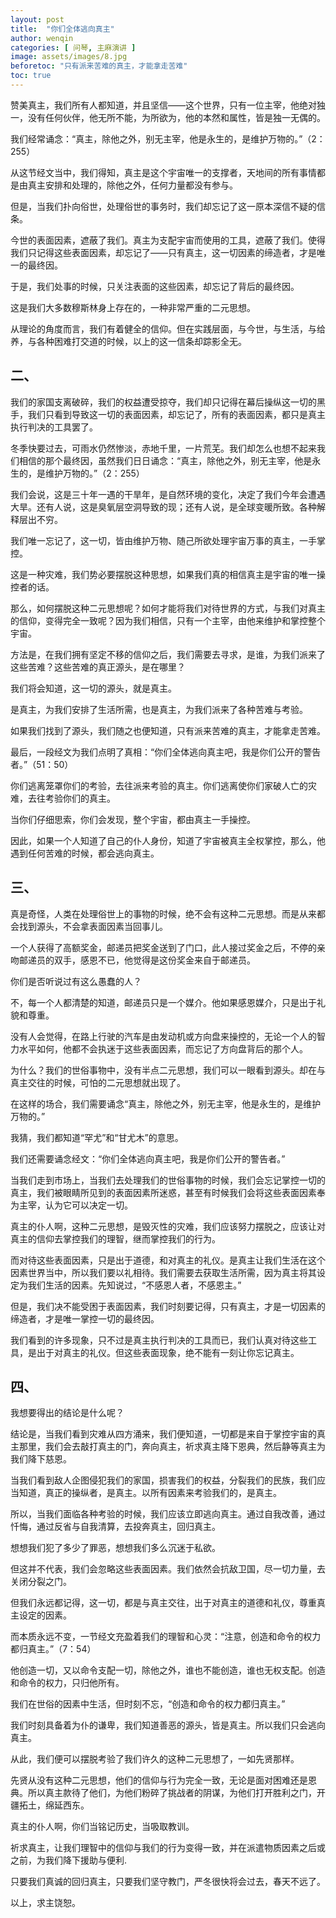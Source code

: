 ```yaml
---
layout: post
title:  "你们全体逃向真主"
author: wenqin
categories: [ 问琴, 主麻演讲 ]
image: assets/images/8.jpg
beforetoc: "只有派来苦难的真主，才能拿走苦难"
toc: true
---
```



赞美真主，我们所有人都知道，并且坚信——这个世界，只有一位主宰，他绝对独一，没有任何伙伴，他无所不能，为所欲为，他的本然和属性，皆是独一无偶的。

我们经常诵念：“真主，除他之外，别无主宰，他是永生的，是维护万物的。”（2：255）

从这节经文当中，我们得知，真主是这个宇宙唯一的支撑者，天地间的所有事情都是由真主安排和处理的，除他之外，任何力量都没有参与。

但是，当我们扑向俗世，处理俗世的事务时，我们却忘记了这一原本深信不疑的信条。

今世的表面因素，遮蔽了我们。真主为支配宇宙而使用的工具，遮蔽了我们。使得我们只记得这些表面因素，却忘记了——只有真主，这一切因素的缔造者，才是唯一的最终因。

于是，我们处事的时候，只关注表面的这些因素，却忘记了背后的最终因。

这是我们大多数穆斯林身上存在的，一种非常严重的二元思想。

从理论的角度而言，我们有着健全的信仰。但在实践层面，与今世，与生活，与给养，与各种困难打交道的时候，以上的这一信条却踪影全无。

## 二、

我们的家国支离破碎，我们的权益遭受掠夺，我们却只记得在幕后操纵这一切的黑手，我们只看到导致这一切的表面因素，却忘记了，所有的表面因素，都只是真主执行判决的工具罢了。

冬季快要过去，可雨水仍然惨淡，赤地千里，一片荒芜。我们却怎么也想不起来我们相信的那个最终因，虽然我们日日诵念：“真主，除他之外，别无主宰，他是永生的，是维护万物的。”（2：255）

我们会说，这是三十年一遇的干旱年，是自然环境的变化，决定了我们今年会遭遇大旱。还有人说，这是臭氧层空洞导致的现；还有人说，是全球变暖所致。各种解释层出不穷。

我们唯一忘记了，这一切，皆由维护万物、随己所欲处理宇宙万事的真主，一手掌控。

这是一种灾难，我们势必要摆脱这种思想，如果我们真的相信真主是宇宙的唯一操控者的话。

那么，如何摆脱这种二元思想呢？如何才能将我们对待世界的方式，与我们对真主的信仰，变得完全一致呢？因为我们相信，只有一个主宰，由他来维护和掌控整个宇宙。

方法是，在我们拥有坚定不移的信仰之后，我们需要去寻求，是谁，为我们派来了这些苦难？这些苦难的真正源头，是在哪里？

我们将会知道，这一切的源头，就是真主。

是真主，为我们安排了生活所需，也是真主，为我们派来了各种苦难与考验。

如果我们找到了源头，我们随之也便知道，只有派来苦难的真主，才能拿走苦难。

最后，一段经文为我们点明了真相：“你们全体逃向真主吧，我是你们公开的警告者。”（51：50）

你们逃离笼罩你们的考验，去往派来考验的真主。你们逃离使你们家破人亡的灾难，去往考验你们的真主。

当你们仔细思索，你们会发现，整个宇宙，都由真主一手操控。

因此，如果一个人知道了自己的仆人身份，知道了宇宙被真主全权掌控，那么，他遇到任何苦难的时候，都会逃向真主。

## 三、

真是奇怪，人类在处理俗世上的事物的时候，绝不会有这种二元思想。而是从来都会找到源头，不会拿表面因素当回事儿。

一个人获得了高额奖金，邮递员把奖金送到了门口，此人接过奖金之后，不停的亲吻邮递员的双手，感恩不已，他觉得是这份奖金来自于邮递员。

你们是否听说过有这么愚蠢的人？

不，每一个人都清楚的知道，邮递员只是一个媒介。他如果感恩媒介，只是出于礼貌和尊重。

没有人会觉得，在路上行驶的汽车是由发动机或方向盘来操控的，无论一个人的智力水平如何，他都不会执迷于这些表面因素，而忘记了方向盘背后的那个人。

为什么？我们的世俗事物中，没有半点二元思想，我们可以一眼看到源头。却在与真主交往的时候，可怕的二元思想就出现了。

在这样的场合，我们需要诵念“真主，除他之外，别无主宰，他是永生的，是维护万物的。”

我猜，我们都知道“罕尤”和“甘尤木”的意思。

我们还需要诵念经文：“你们全体逃向真主吧，我是你们公开的警告者。”

当我们走到市场上，当我们去处理我们的世俗事物的时候，我们会忘记掌控一切的真主，我们被眼睛所见到的表面因素所迷惑，甚至有时候我们会将这些表面因素奉为主宰，认为它可以决定一切。

真主的仆人啊，这种二元思想，是毁灭性的灾难，我们应该努力摆脱之，应该让对真主的信仰去掌控我们的理智，继而掌控我们的行为。

而对待这些表面因素，只是出于道德，和对真主的礼仪。是真主让我们生活在这个因素世界当中，所以我们要以礼相待。我们需要去获取生活所需，因为真主将其设定为我们生活的因素。先知说过，“不感恩人者，不感恩主。”

但是，我们决不能受困于表面因素，我们时刻要记得，只有真主，才是一切因素的缔造者，才是唯一掌控一切的最终因。

我们看到的许多现象，只不过是真主执行判决的工具而已，我们认真对待这些工具，是出于对真主的礼仪。但这些表面现象，绝不能有一刻让你忘记真主。

## 四、

我想要得出的结论是什么呢？

结论是，当我们看到灾难从四方涌来，我们便知道，一切都是来自于掌控宇宙的真主那里，我们会去敲打真主的门，奔向真主，祈求真主降下恩典，然后静等真主为我们降下慈恩。

当我们看到敌人企图侵犯我们的家国，损害我们的权益，分裂我们的民族，我们应当知道，真正的操纵者，是真主。以所有因素来考验我们的，是真主。

所以，当我们面临各种考验的时候，我们应该立即逃向真主。通过自我改善，通过忏悔，通过反省与自我清算，去投奔真主，回归真主。

想想我们犯了多少了罪恶，想想我们多么沉迷于私欲。

但这并不代表，我们会忽略这些表面因素。我们依然会抗敌卫国，尽一切力量，去关闭分裂之门。

但我们永远都记得，这一切，都是与真主交往，出于对真主的道德和礼仪，尊重真主设定的因素。

而本质永远不变，一节经文充盈着我们的理智和心灵：“注意，创造和命令的权力都归真主。”（7：54）

他创造一切，又以命令支配一切，除他之外，谁也不能创造，谁也无权支配。创造和命令的权力，只归他所有。

我们在世俗的因素中生活，但时刻不忘，“创造和命令的权力都归真主。”

我们时刻具备着为仆的谦卑，我们知道善恶的源头，皆是真主。所以我们只会逃向真主。

从此，我们便可以摆脱考验了我们许久的这种二元思想了，一如先贤那样。

先贤从没有这种二元思想，他们的信仰与行为完全一致，无论是面对困难还是恩典。所以真主款待了他们，为他们粉碎了挑战者的阴谋，为他们打开胜利之门，开疆拓土，绵延西东。

真主的仆人啊，你们当铭记历史，当吸取教训。

祈求真主，让我们理智中的信仰与我们的行为变得一致，并在派遣物质因素之后或之前，为我们降下援助与便利.

只要我们真诚的回归真主，只要我们坚守教门，严冬很快将会过去，春天不远了。

以上，求主饶恕。
